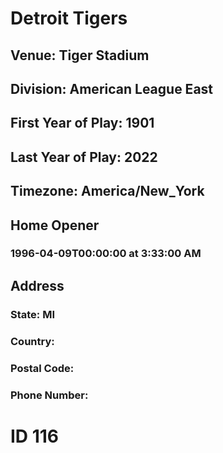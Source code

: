 # Detroit Tigers
## Venue: Tiger Stadium
## Division: American League East
## First Year of Play: 1901
## Last Year of Play: 2022
## Timezone: America/New_York
## Home Opener
### 1996-04-09T00:00:00 at 3:33:00 AM
## Address
### 
### State: MI
### Country: 
### Postal Code: 
### Phone Number: 
# ID 116